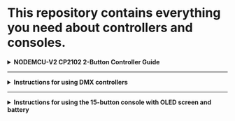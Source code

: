 # This repository contains everything you need about controllers and consoles.

<details>
<summary><strong>NODEMCU-V2 CP2102 2-Button Controller Guide</strong></summary>

This instruction provides essential instructions for using the **NODEMCU-V2 CP2102** controller with two-button effect switching. It covers SD card use, file formatting, connections, and button behavior.
It includes how to manage the Micro SD card, connect the controller, use control buttons, and update files.

---

## 1. System Description

The control system includes the following components:

* **NODEMCU-V2 CP2102 controller**
* **Micro SD memory card**
* **Connectors** (type and quantity may vary depending on product)
* **Two physical control buttons** for switching lighting or visual effects
  
<em>Micro SD card</em>
![Box](images/MicroSDcard.jpg)

<em>An example of a connector from the possible</em>
![Box](images/Control_buttons.jpg)

<em>Control buttons</em>
![Box](images/connector.jpg)

---

## 2. Micro SD Card: Usage Instructions

### ➤ Inserting and Removing the Micro SD Card

To **remove** the card:

1. Gently **press the card inward** until you hear a click.
2. The card will partially eject and can be removed.

To **insert** the card:

1. Ensure the card is properly aligned.
2. Push it into the slot until it clicks into place.

> **Important:** Always handle the SD card gently. Insert/remove only when the controller is powered off.

<em>Inserting/Removing the Card</em>

![Box](images/Inserting_Removing.png)

---

### ➤ Accessing and Updating Files on the SD Card

After removing the card from the controller:

1. Insert it into a **card reader adapter**.
2. Connect the adapter to your **PC or laptop**.
3. The SD card will contain several important files.

![Box](images/insert_card.png)

![Box](images/micro.png)

####  Typical Files Found on the SD Card

* **Effect files:**  
  `S1.txt`, `S23.txt`, etc.  
  >  These must start with **"S"** — this is a required format for the controller to recognize them.

* **Configuration file:**  
  `config.txt`  
  > Used to set parameters like **brightness**, speed, etc.

* **Log file:**  
  `log.txt`  
  > Automatically created each time the controller starts.  
  This confirms that the controller is functioning correctly.

Example for adjusting brightness:
 1. Open config.txt and locate the line: led.brightness = XX%.
 2. Change XX% to your desired value (e.g., 100% for maximum brightness).
    
 Note: Higher brightness shortens the operational duration


### ➤ File Updates

To update or replace the effect or configuration files:

1. **Copy** the downloaded or updated `.txt` files to the SD card.
2. After copying, **safely eject** the SD card adapter from your PC or laptop.
3. **Remove** the SD card from the adapter.
4. **Insert** the card back into the controller until it clicks securely.

> This ensures that all file changes are saved correctly and the controller can read them on startup.

![Box](images/screen.png)

![Box](images/plug_in.jpg)

## 3. Connecting the Controller to the Device

Connect the controller's connectors to the corresponding connectors on the device. Make sure the plug type and pin count match exactly to avoid malfunction.

Supported connector types include:

* **JST SM 3-pin**
* **JST SM 4-pin**
* **GX 16 – 10-pin**
* **GX 16 – 8-pin**

### Connector Reference Images

<em>JST SM 3-pin</em>

![Box](images/JST_SM_3_pin.jpg)

<em>JST SM 4-pin</em>

![Box](images/JST_SM_4_pin.jpg)

<em>GX 16 – 8-pin</em>

![Box](images/GX_16_8_pin.jpg)

>  Ensure all connectors are **securely inserted** to prevent intermittent signal or power loss.

---

## 4. Using Control Buttons

The controller is equipped with **two control buttons**:

* One button cycles **effects forward**.
* The other button cycles **effects backward**.

> 📏 The length of the wires varies:
> * Standard length: **1 meter**
> * Compact version: **150 mm**

### ➤ Operation

* Pressing a button **once** changes the current effect by **one step** (either forward or backward depending on the button pressed).

![Box](images/demonstration.jpg)

</details>

---

<details>
<summary><strong>Instructions for using DMX controllers</strong></summary>

## Description

![Box](images/Pic1.jpg)

The controller is a small box. Each controller has its own number of connectors, depending on the product.

![Box](images/Pic2.jpg)
connectors

An encoder and 2 buttons are used to control the controller.
LAN and XLR outputs are located on one of the side panels.

![Box](images/Pic3.jpg)
LAN and XLR outputs

On the second panel there are 2 switches, the output of SD cards, the output of connectors.

![Box](images/Pic4.jpg)
SD card output and switches

## Configuring the DMX control

In order to configure the controller to work on DMX, you should do the following:
1.	Connect the controller to the product
2.	Put the switches on the panel in position 2 (Fig.5)
3.	Connect the XLR wire to the needed XLR output
4.	Download the corresponding file to the SD card of the controller marked with the number 1 config.txt (Fig.6), as well as files with effects (if they are not there).

![Box](images/Pic5.jpg)
position of the switches

![Box](images/Pic6.jpg)
config.txt file  for DMX - for the LED cube

> Note: each product has its own folder with all the files in which all the necessary files are located.

Configure the controller to the corresponding  DMX address.

To configure the DNS address on the controller, follow these steps:
1.	Press the encoder 1 time. This action will bring the screen out of the sleep state
2.	Press the encoder again to enter the menu.

![Box](images/Pic7.jpg)
menu

3.	Select  "DMX Address" and click again on the encoder. With these actions, we get to the settings section for the DMX address.

![Box](images/Pic8.jpg)
DMX address settings menu

To move through the menu, we use the encoder by turning it clockwise or counterclockwise. The selected position is highlighted with a white background.
Go to the DMX Address position and click on the encoder. Twisting the encoder, we select the address we need.
Note: OFF - disconnects the transmission.
Click on the encoder again to fix the selected address.
Turning the encoder, click "SAVE" and click on the encoder again.
A save window will appear after which the start screen will appear again

![Box](images/Pic9.jpg)
saving screen

![Box](images/Pic5.jpg)
start screen

Then you can send effect numbers using your own equipment to the selected DMX address. On the screen, in point "Effect", the number of the effect that is currently being played will be displayed.
Note: 255 is the number of the BLACKOUT effect.
Note: The screen and encoder are only used for DMX settings. Also in the settings menu, in addition to the address, you can adjust the screen contrast and screen timeout.

</details>

---

<details>  
<summary><strong>Instructions for using the 15-button console with OLED screen and battery</strong></summary>

## 1.	Assembly:

●	Install the antenna and use a PH00 screwdriver to unscrew the screw on the cover.

![Box](images/1.jpg)

![Box](images/2.jpg)

![Box](images/3.jpg)

°	Take the battery boxes and insert the batteries into the, observing the polarity (the last part is a minus, a slightly convex part is a plus).
**ATTENTION!** If you confuse the polarity, the box can get very hot and melt, it is possible to get burned. After installing the battery, close the lid and tighten the screw back.

![Box](images/4.jpg)

![Box](images/5.jpg)

![Box](images/6.jpg)

●	The power button is on the side.

![Box](images/7.jpg)

![Box](images/8.jpg)

## 2.	Terms of Use:

![Box](images/9.png)

**●	IT IS IMPORTANT NOT TO TOUCH THE FIRST 3 BUTTONS IN THE TOP ROW ON THE LEFT!**

![Box](images/10.jpg)

●	The two buttons on the top of the row on the left indicate the direction of backward and forward.
The blue and yellow rows indicate the effect numbers, the number will be displayed on the screen (the numbers are marked below). After the 10th effect is reached, the switch starts with the green forward button (in case there are more than 10 effects).

![Box](images/11.jpg)

[Video tutorial: 15 button remote](https://youtu.be/plJmO6gk3sM?si=G4Bidx0-QKFGdW-2)

</details>

